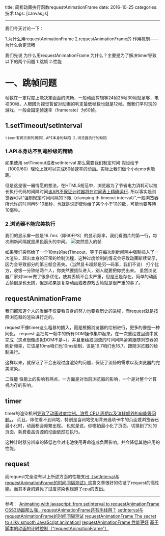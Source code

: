 ﻿title: 简析动画执行函数requestAnimationFrame
date: 2016-10-25 
categories: 技术
tags: [canvas,js]

---

我们今天讨论一下：

1.为什么用requestAnimationFrame
2.requestAnimationFrame的 作用机制——为什么会更流畅

我们先说 为什么用requestAnimationFrame
为什么？主要是为了解决timer导致以下的两个问题 1.跳帧 2.性能

# 一、跳帧问题

帧数在一定程度上能决定画面的流畅，一般动画剪辑等24帧25帧30帧就足够，电视30帧，人眼因为视觉暂留对动画的判定最低帧数也就是12帧。而我们平时玩的游戏，一般会固定帧速率（framerate）为60帧。


## 1.setTimeout/setInterval 

`timer有两方面的漏洞1.API本身的缺陷 2.浏览器执行的缺陷`

### 1.API本身达不到毫秒级的精确

如果使用 setTimeout或者setInterval 那么需要我们制定时间 假设给予 （1000/60）理论上就可以完成60帧速率的动画。实际上我们做个小demo也能跑。

但是这是很一厢情愿的想法，在HTML5规范中，浏览器为了节省电力消耗可以拉长执行代码的间隔时间[该API不保证计时器将在时间表上精确运行][1].
所以事实是浏览器可以“强制规定时间间隔的下限（clamping th timeout interval）”,一般浏览器所允许的时间再5-10毫秒，也就是说即使你给了某个小于10的数，可能也要等待10毫秒。

### 2.浏览器不能完美执行

我们的显示屏一般是16.7ms（即60FPS）的显示频率，我们看图片的第一行，每次刷新间隔就是黑色箭头的中间。
![突然插入的帧][2]

如果我们突然给了一个10ms的setTimeout，等于在每次刷新间隔中强制插入了一次渲染，超出本身的正常的绘制流程，这种过度绘制的情况会导致动画断续显示，因为会导致部分的第三帧会丢失。（当然显卡超频是另一码事，我们不谈）
打个比方，收银一分钟结两个人，你突然要插队进入，别人就要把你扔出来。
虽然浏览器厂家对timer做了很多优化，使其丢帧不会太严重，但是还是存在。简单的动画丢帧倒是也无妨，但是如果是复杂动画或者游戏丢帧就是很严重的事了。


## requestAnimationFrame

我们都知道个人的发展不仅要看自身的努力也要看历史的进程，而request就是按照浏览器的渲染进行走的。

request不像timer这么粗暴的插入，而是根据浏览器的绘制进行，更多的像是一种同化。
request 会把每一帧中的所有DOM操作集中起来，在一次重绘或回流中就完成（这点很像虚拟DOM不是~），并且重绘或回流的时间间隔紧紧跟随浏览器的刷新频率，它该是10ms咱们也10ms绘制，该是16.7咱们也16.7。跟随浏览器的绘制进行。

这样以来，就保证了不会出现过度渲染的问题，保证了流畅的需求以及浏览器的完美渲染。



二性能
性能上的影响有两点，一方面是对当前浏览器的影响，一个是对整个计算机内存的影响。

## timer
timer的渲染机制[导致了动画过度绘制，浪费 CPU 周期以及消耗额外的电能等问题。][3]，
而且，即使看不到网站，特别是当网站使用背景选项卡中的页面或浏览器已最小化时，动画都会频繁出现。
也就是说，你哪怕最小化了页面，切换到了别的页面，耗费着高资源的动画依然在执行。

这种计时器分辨率的降低也会对电池使用寿命造成负面影响，并会降低其他应用的性能。
## request
而request完全没有以上所述方面的性能支出[《setInterval与requestAnimationFrame的时间间隔测试》][4]这篇文章很好的佐证了request的高性能。而其本身的避免了过度渲染也规避了cpu的支出。


----------


参考：
[Animating with javascript: from setInterval to requestAnimationFrame][5]
[CSS3动画那么强，requestAnimationFrame还有毛线用？][6]
[setInterval与requestAnimationFrame的时间间隔测试][7]
[requestAnimationFrame The secret to silky smooth JavaScript animation!][8]
[requestAnimationFrame 性能更好][9]
[基于脚本的动画的计时控制（“requestAnimationFrame”）][10]


  [1]: https://www.w3.org/html/ig/zh/wiki/HTML5/timers
  [2]: https://i-msdn.sec.s-msft.com/dynimg/IC550966.png
  [3]: https://msdn.microsoft.com/library/hh920765%28v=vs.85%29.aspx
  [4]: https://segmentfault.com/a/1190000000386368
  [5]: https://hacks.mozilla.org/2011/08/animating-with-javascript-from-setinterval-to-requestanimationframe/
  [6]: http://www.zhangxinxu.com/wordpress/2013/09/css3-animation-requestanimationframe-tween-%E5%8A%A8%E7%94%BB%E7%AE%97%E6%B3%95/
  [7]: https://segmentfault.com/a/1190000000386368
  [8]: http://creativejs.com/resources/requestanimationframe/
  [9]: http://jinlong.github.io/2013/06/24/better-performance-with-requestanimationframe/
  [10]: https://msdn.microsoft.com/library/hh920765%28v=vs.85%29.aspx
